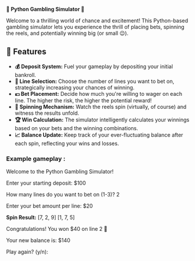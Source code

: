 **🎰 Python Gambling Simulator 🎰**

Welcome to a thrilling world of chance and excitement! This Python-based gambling simulator lets you experience the thrill of placing bets, spinning the reels, and potentially winning big (or small 😉).

## 🎲 Features

* **💰 Deposit System:** Fuel your gameplay by depositing your initial bankroll.
* **🔢 Line Selection:** Choose the number of lines you want to bet on, strategically increasing your chances of winning.
* **💵 Bet Placement:** Decide how much you're willing to wager on each line. The higher the risk, the higher the potential reward!
* **🎉 Spinning Mechanism:** Watch the reels spin (virtually, of course) and witness the results unfold.
* **🏆 Win Calculation:** The simulator intelligently calculates your winnings based on your bets and the winning combinations.
* **📈 Balance Update:** Keep track of your ever-fluctuating balance after each spin, reflecting your wins and losses.

### Example gameplay : 
Welcome to the Python Gambling Simulator!

Enter your starting deposit: $100

How many lines do you want to bet on (1-3)? 2

Enter your bet amount per line: $20

**Spin Result:**
[7, 2, 9]
[1, 7, 5]

Congratulations! You won $40 on line 2 🎉

Your new balance is: $140

Play again? (y/n):

